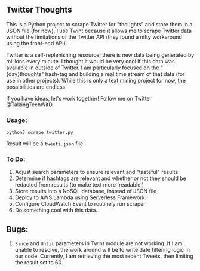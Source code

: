 ## Twitter Thoughts

This is a Python project to scrape Twitter for "thoughts" and store them in a JSON file (for now). I use Twint because it allows
me to scrape Twitter data without the limitations of the Twitter API (they found a nifty workaround using the front-end API).

Twitter is a self-replenishing resource; there is new data being generated by millions every minute. I thought it would be very 
cool if this data was available in outside of Twitter. I am particularly focused on the "{day}thoughts" hash-tag 
and building a real time stream of that data (for use in other projects). While this is only a text mining project for now, 
the possibilities are endless.
 
If you have ideas, let's work together! Follow me on Twitter @TalkingTechWitD

### Usage:
`python3 scrape_twitter.py`

Result will be a `tweets.json` file

### To Do:

1. Adjust search parameters to ensure relevant and "tasteful" results
2. Determine if hashtags are relevant and whether or not they should be redacted from results (to make text more 'readable')
3. Store results into a NoSQL database, instead of JSON file
4. Deploy to AWS Lambda using Serverless Framework
5. Configure CloudWatch Event to routinely run scraper
6. Do something cool with this data.

## Bugs:

1. `Since` and `Until` parameters in Twint module are not working. If I am unable to resolve, the work around will be to 
write date filtering logic in our code. Currently, I am retrieving the most recent Tweets, then limiting the result set to 60.
